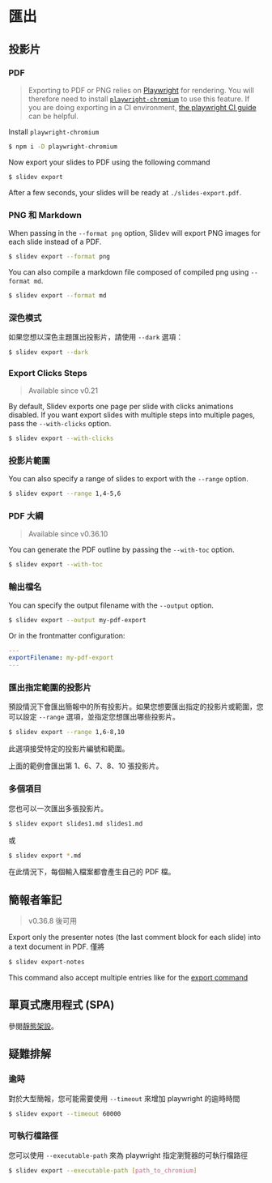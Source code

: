 # 匯出

## 投影片

### PDF

> Exporting to PDF or PNG relies on [Playwright](https://playwright.dev) for rendering. You will therefore need to install [`playwright-chromium`](https://playwright.dev/docs/installation#download-single-browser-binary) to use this feature.
> If you are doing exporting in a CI environment, [the playwright CI guide](https://playwright.dev/docs/ci) can be helpful.

Install `playwright-chromium`

```bash
$ npm i -D playwright-chromium
```

Now export your slides to PDF using the following command

```bash
$ slidev export
```

After a few seconds, your slides will be ready at `./slides-export.pdf`.

### PNG 和 Markdown

When passing in the `--format png` option, Slidev will export PNG images for each slide instead of a PDF.

```bash
$ slidev export --format png
```

You can also compile a markdown file composed of compiled png using `--format md`.

```bash
$ slidev export --format md
```

### 深色模式

如果您想以深色主題匯出投影片，請使用 `--dark` 選項：

```bash
$ slidev export --dark
```

### Export Clicks Steps

> Available since v0.21

By default, Slidev exports one page per slide with clicks animations disabled. If you want export slides with multiple steps into multiple pages, pass the `--with-clicks` option.

```bash
$ slidev export --with-clicks
```

### 投影片範圍

You can also specify a range of slides to export with the `--range` option.

```bash
$ slidev export --range 1,4-5,6
```

### PDF 大綱

> Available since v0.36.10

You can generate the PDF outline by passing the `--with-toc` option.

```bash
$ slidev export --with-toc
```

### 輸出檔名

You can specify the output filename with the `--output` option.

```bash
$ slidev export --output my-pdf-export
```

Or in the frontmatter configuration:

```yaml
---
exportFilename: my-pdf-export
---
```

### 匯出指定範圍的投影片

預設情況下會匯出簡報中的所有投影片。如果您想要匯出指定的投影片或範圍，您可以設定 `--range` 選項，並指定您想匯出哪些投影片。

```bash
$ slidev export --range 1,6-8,10
```

此選項接受特定的投影片編號和範圍。

上面的範例會匯出第 1、6、7、8、10 張投影片。

### 多個項目

您也可以一次匯出多張投影片。

```bash
$ slidev export slides1.md slides1.md
```

或

```bash
$ slidev export *.md
```

在此情況下，每個輸入檔案都會產生自己的 PDF 檔。

## 簡報者筆記

> v0.36.8 後可用

Export only the presenter notes (the last comment block for each slide) into a text document in PDF.
僅將

```bash
$ slidev export-notes
```

This command also accept multiple entries like for the [export command](#multiple-entries)

## 單頁式應用程式 (SPA)

參閱[靜態架設](/guide/hosting)。

## 疑難排解

### 逾時

對於大型簡報，您可能需要使用 `--timeout` 來增加 playwright 的逾時時間

```bash
$ slidev export --timeout 60000
```

### 可執行檔路徑

您可以使用 `--executable-path` 來為 playwright 指定瀏覽器的可執行檔路徑

```bash
$ slidev export --executable-path [path_to_chromium]
```
